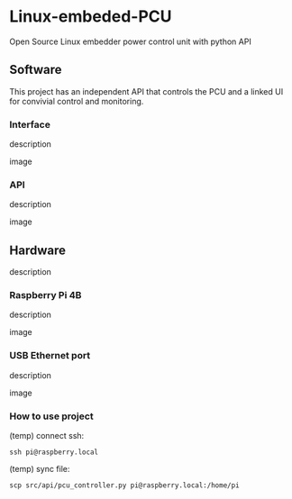 # Linux-embeded-PCU
Open Source Linux embedder power control unit with python API

## Software

This project has an independent API that controls the PCU and a linked UI for convivial control and monitoring.

### Interface

description

image

### API

description

image

## Hardware

description

### Raspberry Pi 4B

description

image

### USB Ethernet port

description

image

### How to use project

(temp)
connect ssh:

```
ssh pi@raspberry.local 
```

(temp) sync file:

```
scp src/api/pcu_controller.py pi@raspberry.local:/home/pi
```
